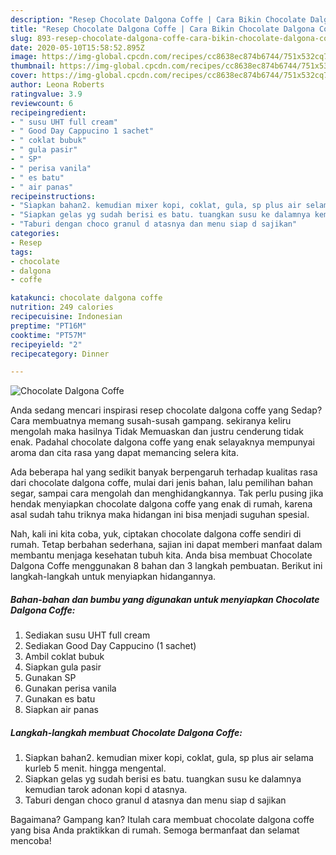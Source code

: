 ```yaml
---
description: "Resep Chocolate Dalgona Coffe | Cara Bikin Chocolate Dalgona Coffe Yang Menggugah Selera"
title: "Resep Chocolate Dalgona Coffe | Cara Bikin Chocolate Dalgona Coffe Yang Menggugah Selera"
slug: 893-resep-chocolate-dalgona-coffe-cara-bikin-chocolate-dalgona-coffe-yang-menggugah-selera
date: 2020-05-10T15:58:52.895Z
image: https://img-global.cpcdn.com/recipes/cc8638ec874b6744/751x532cq70/chocolate-dalgona-coffe-foto-resep-utama.jpg
thumbnail: https://img-global.cpcdn.com/recipes/cc8638ec874b6744/751x532cq70/chocolate-dalgona-coffe-foto-resep-utama.jpg
cover: https://img-global.cpcdn.com/recipes/cc8638ec874b6744/751x532cq70/chocolate-dalgona-coffe-foto-resep-utama.jpg
author: Leona Roberts
ratingvalue: 3.9
reviewcount: 6
recipeingredient:
- " susu UHT full cream"
- " Good Day Cappucino 1 sachet"
- " coklat bubuk"
- " gula pasir"
- " SP"
- " perisa vanila"
- " es batu"
- " air panas"
recipeinstructions:
- "Siapkan bahan2. kemudian mixer kopi, coklat, gula, sp plus air selama kurleb 5 menit. hingga mengental."
- "Siapkan gelas yg sudah berisi es batu. tuangkan susu ke dalamnya kemudian tarok adonan kopi d atasnya."
- "Taburi dengan choco granul d atasnya dan menu siap d sajikan"
categories:
- Resep
tags:
- chocolate
- dalgona
- coffe

katakunci: chocolate dalgona coffe 
nutrition: 249 calories
recipecuisine: Indonesian
preptime: "PT16M"
cooktime: "PT57M"
recipeyield: "2"
recipecategory: Dinner

---
```



![Chocolate Dalgona Coffe](https://img-global.cpcdn.com/recipes/cc8638ec874b6744/751x532cq70/chocolate-dalgona-coffe-foto-resep-utama.jpg)

Anda sedang mencari inspirasi resep chocolate dalgona coffe yang Sedap? Cara membuatnya memang susah-susah gampang. sekiranya keliru mengolah maka hasilnya Tidak Memuaskan dan justru cenderung tidak enak. Padahal chocolate dalgona coffe yang enak selayaknya mempunyai aroma dan cita rasa yang dapat memancing selera kita.

Ada beberapa hal yang sedikit banyak berpengaruh terhadap kualitas rasa dari chocolate dalgona coffe, mulai dari jenis bahan, lalu pemilihan bahan segar, sampai cara mengolah dan menghidangkannya. Tak perlu pusing jika hendak menyiapkan chocolate dalgona coffe yang enak di rumah, karena asal sudah tahu triknya maka hidangan ini bisa menjadi suguhan spesial.




Nah, kali ini kita coba, yuk, ciptakan chocolate dalgona coffe sendiri di rumah. Tetap berbahan sederhana, sajian ini dapat memberi manfaat dalam membantu menjaga kesehatan tubuh kita. Anda bisa membuat Chocolate Dalgona Coffe menggunakan 8 bahan dan 3 langkah pembuatan. Berikut ini langkah-langkah untuk menyiapkan hidangannya.

<!--inarticleads1-->

##### Bahan-bahan dan bumbu yang digunakan untuk menyiapkan Chocolate Dalgona Coffe:

1. Sediakan  susu UHT full cream
1. Sediakan  Good Day Cappucino (1 sachet)
1. Ambil  coklat bubuk
1. Siapkan  gula pasir
1. Gunakan  SP
1. Gunakan  perisa vanila
1. Gunakan  es batu
1. Siapkan  air panas




<!--inarticleads2-->

##### Langkah-langkah membuat Chocolate Dalgona Coffe:

1. Siapkan bahan2. kemudian mixer kopi, coklat, gula, sp plus air selama kurleb 5 menit. hingga mengental.
1. Siapkan gelas yg sudah berisi es batu. tuangkan susu ke dalamnya kemudian tarok adonan kopi d atasnya.
1. Taburi dengan choco granul d atasnya dan menu siap d sajikan




Bagaimana? Gampang kan? Itulah cara membuat chocolate dalgona coffe yang bisa Anda praktikkan di rumah. Semoga bermanfaat dan selamat mencoba!

